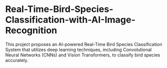 # Real-Time-Bird-Species-Classification-with-AI-Image-Recognition
This project proposes an AI-powered Real-Time Bird Species Classification System that utilizes deep learning techniques, including Convolutional Neural Networks (CNNs) and Vision Transformers, to classify bird species accurately. 

